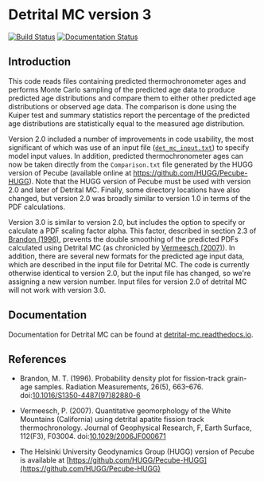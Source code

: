 # Detrital MC version 3

[![Build Status](https://travis-ci.org/HUGG/Detrital-MC.svg?branch=master)](https://travis-ci.org/HUGG/Detrital-MC)
[![Documentation Status](https://readthedocs.org/projects/detrital-mc/badge/?version=latest)](https://detrital-mc.readthedocs.io/en/latest/?badge=latest)

## Introduction

This code reads files containing predicted thermochronometer ages and performs Monte Carlo sampling of the predicted age data to produce predicted age distributions and compare them to either other predicted age distributions or observed age data.
The comparison is done using the Kuiper test and summary statistics report the percentage of the predicted age distributions are statistically equal to the measured age distribution.

Version 2.0 included a number of improvements in code usability, the most significant of which was use of an input file ([`det_mc_input.txt`](https://github.com/HUGG/Detrital-MC/blob/master/input/det_mc_input.txt)) to specify model input values.
In addition, predicted thermochronometer ages can now be taken directly from the `Comparison.txt` file generated by the HUGG version of Pecube (available online at https://github.com/HUGG/Pecube-HUGG).
Note that the HUGG version of Pecube must be used with version 2.0 and later of Detrital MC.
Finally, some directory locations have also changed, but version 2.0 was broadly similar to version 1.0 in terms of the PDF calculations.

Version 3.0 is similar to version 2.0, but includes the option to specify or calculate a PDF scaling factor alpha.
This factor, described in section 2.3 of [Brandon (1996)](https://dx.doi.org/10.1016/S1350-4487(97)82880-6), prevents the double smoothing of the predicted PDFs calculated using Detrital MC (as chronicled by [Vermeesch (2007)](https://dx.doi.org/10.1029/2006JF000671)).
In addition, there are several new formats for the predicted age input data, which are described in the input file for Detrital MC.
The code is currently otherwise identical to version 2.0, but the input file has changed, so we're assigning a new version number.
Input files for version 2.0 of detrital MC will not work with version 3.0.

## Documentation

Documentation for Detrital MC can be found at [detrital-mc.readthedocs.io](https://detrital-mc.readthedocs.io).

## References

- Brandon, M. T. (1996). Probability density plot for fission-track grain-age
  samples. Radiation Measurements, 26(5), 663–676.
  doi:[10.1016/S1350-4487(97)82880-6](https://dx.doi.org/10.1016/S1350-4487(97)82880-6)

- Vermeesch, P. (2007). Quantitative geomorphology of the White Mountains
  (California) using detrital apatite fission track thermochronology. Journal of
  Geophysical Research, F, Earth Surface, 112(F3), F03004.
  doi:[10.1029/2006JF000671](https://dx.doi.org/10.1029/2006JF000671)

- The Helsinki University Geodynamics Group (HUGG) version of Pecube is available at
  [https://github.com/HUGG/Pecube-HUGG](https://github.com/HUGG/Pecube-HUGG)
